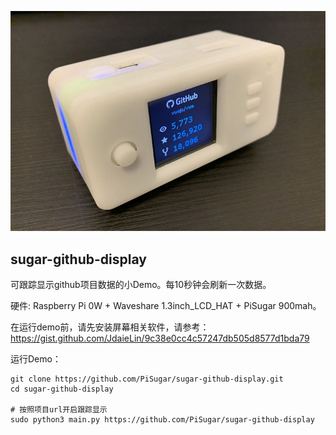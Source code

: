 ![Demo](https://raw.githubusercontent.com/PiSugar/sugar-github-display/master/demo.jpg)

## sugar-github-display

可跟踪显示github项目数据的小Demo。每10秒钟会刷新一次数据。

硬件: Raspberry Pi 0W + Waveshare 1.3inch_LCD_HAT + PiSugar 900mah。

在运行demo前，请先安装屏幕相关软件，请参考： https://gist.github.com/JdaieLin/9c38e0cc4c57247db505d8577d1bda79

运行Demo：

```
git clone https://github.com/PiSugar/sugar-github-display.git
cd sugar-github-display

# 按照项目url开启跟踪显示
sudo python3 main.py https://github.com/PiSugar/sugar-github-display

```
